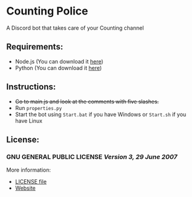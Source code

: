 # **Counting Police**
A Discord bot that takes care of your Counting channel

## **Requirements:**
* Node.js (You can download it [here](https://nodejs.org/en/download/))
* Python (You can download it [here](https://www.python.org/downloads/))

## **Instructions:**
* ~~Go to main.js and look at the comments with five slashes.~~
* Run `properties.py`
* Start the bot using `Start.bat` if you have Windows or `Start.sh` if you have Linux
## **License:**
### GNU GENERAL PUBLIC LICENSE *Version 3, 29 June 2007*
More information:
* [LICENSE file](file:LICENSE)
* [Website](https://www.gnu.org/licenses/gpl-3.0)
